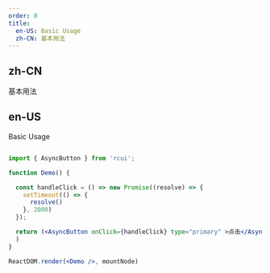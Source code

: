 ```yaml
---
order: 0
title:
  en-US: Basic Usage
  zh-CN: 基本用法
---
```


## zh-CN

基本用法

## en-US

Basic Usage

````jsx

import { AsyncButton } from 'rcui';

function Demo() {

  const handleClick = () => new Promise((resolve) => {
    setTimeout(() => {
      resolve()
    }, 2000)
  });

  return (<AsyncButton onClick={handleClick} type="primary" >点击</AsyncButton>
  )
}

ReactDOM.render(<Demo />, mountNode)

````
